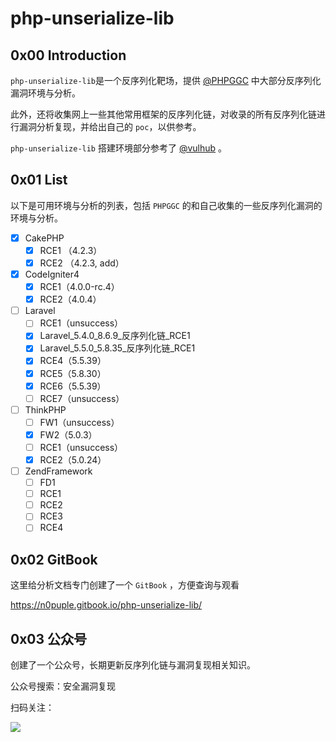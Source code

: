 # php-unserialize-lib

## 0x00 Introduction

`php-unserialize-lib`是一个反序列化靶场，提供 [@PHPGGC](https://github.com/ambionics/phpggc) 中大部分反序列化漏洞环境与分析。

此外，还将收集网上一些其他常用框架的反序列化链，对收录的所有反序列化链进行漏洞分析复现，并给出自己的 `poc`，以供参考。

`php-unserialize-lib` 搭建环境部分参考了 [@vulhub](https://github.com/vulhub/vulhub) 。

## 0x01 List

以下是可用环境与分析的列表，包括 `PHPGGC` 的和自己收集的一些反序列化漏洞的环境与分析。

- [x] CakePHP
  - [x] RCE1 （4.2.3）
  - [x] RCE2 （4.2.3, add）
- [x] CodeIgniter4
  - [x] RCE1（4.0.0-rc.4）
  - [x] RCE2（4.0.4）
- [ ] Laravel
  - [ ] RCE1（unsuccess）
  - [x] Laravel_5.4.0_8.6.9\_反序列化链_RCE1
  - [x] Laravel_5.5.0_5.8.35\_反序列化链_RCE1
  - [x] RCE4（5.5.39）
  - [x] RCE5（5.8.30）
  - [x] RCE6（5.5.39）
  - [ ] RCE7（unsuccess）
- [ ] ThinkPHP
  - [ ] FW1（unsuccess）
  - [x] FW2（5.0.3）
  - [ ] RCE1（unsuccess）
  - [x] RCE2（5.0.24）
- [ ] ZendFramework
  - [ ] FD1
  - [ ] RCE1
  - [ ] RCE2
  - [ ] RCE3
  - [ ] RCE4

## 0x02 GitBook

这里给分析文档专门创建了一个 `GitBook` ，方便查询与观看

https://n0puple.gitbook.io/php-unserialize-lib/

## 0x03 公众号

创建了一个公众号，长期更新反序列化链与漏洞复现相关知识。

公众号搜索：安全漏洞复现

扫码关注：

![](https://gitee.com/N0puple/picgo/raw/master/img/qrcode_for_gh_a41358b842dd_430.jpg)

